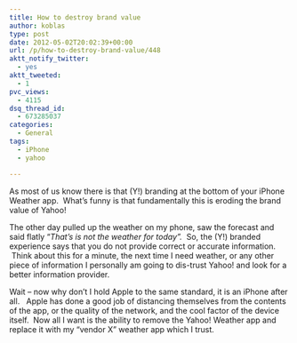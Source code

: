 ```yaml
---
title: How to destroy brand value
author: koblas
type: post
date: 2012-05-02T20:02:39+00:00
url: /p/how-to-destroy-brand-value/448
aktt_notify_twitter:
  - yes
aktt_tweeted:
  - 1
pvc_views:
  - 4115
dsq_thread_id:
  - 673285037
categories:
  - General
tags:
  - iPhone
  - yahoo

---
```

As most of us know there is that (Y!) branding at the bottom of your iPhone Weather app.  What&#8217;s funny is that fundamentally this is eroding the brand value of Yahoo!

The other day pulled up the weather on my phone, saw the forecast and said flatly &#8220;_That&#8217;s is not the weather for today&#8221;._  So, the (Y!) branded experience says that you do not provide correct or accurate information.  Think about this for a minute, the next time I need weather, or any other piece of information I personally am going to dis-trust Yahoo! and look for a better information provider.

Wait &#8211; now why don&#8217;t I hold Apple to the same standard, it is an iPhone after all.   Apple has done a good job of distancing themselves from the contents of the app, or the quality of the network, and the cool factor of the device itself.  Now all I want is the ability to remove the Yahoo! Weather app and replace it with my &#8220;vendor X&#8221; weather app which I trust.
